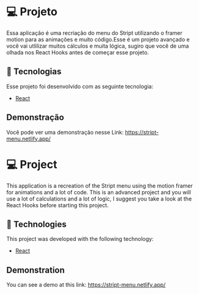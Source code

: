 # 💻 Projeto

Essa aplicação é uma recriação do menu do Stript utilizando o framer motion para as animações e muito código.Esse é um projeto avançado e você vai utlilizar muitos cálculos e muita lógica, sugiro que você de uma olhada nos React Hooks antes de começar esse projeto.

## 🚀 Tecnologias

Esse projeto foi desenvolvido com as seguinte tecnologia:

- [React](https://reactjs.org)

## Demonstração

Você pode ver uma demonstração nesse Link: https://stript-menu.netlify.app/


# 💻 Project

This application is a recreation of the Stript menu using the motion framer for animations and a lot of code. This is an advanced project and you will use a lot of calculations and a lot of logic, I suggest you take a look at the React Hooks before starting this project.

## 🚀 Technologies

This project was developed with the following technology:

- [React](https://reactjs.org)

## Demonstration

You can see a demo at this link: https://stript-menu.netlify.app/
